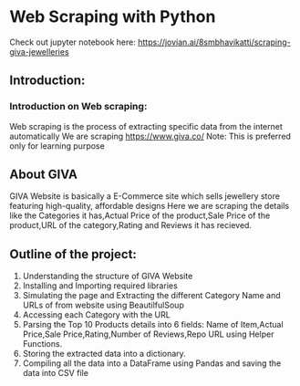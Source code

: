 # Web Scraping with Python

Check out jupyter notebook here: https://jovian.ai/8smbhavikatti/scraping-giva-jewelleries
## Introduction:
### Introduction on Web scraping:
Web scraping is the process of extracting specific data from the internet automatically
We are scraping https://www.giva.co/
Note: This is preferred only for learning purpose


## About GIVA
GIVA Website is basically a E-Commerce site which sells jewellery store featuring high-quality, affordable designs
Here we are scraping the details like the Categories it has,Actual Price of the product,Sale Price of the product,URL of the category,Rating and Reviews it has recieved.

## Outline of the project:
1. Understanding the structure of GIVA Website
2. Installing and Importing required libraries
3. Simulating the page and Extracting the different Category Name and URLs of from website using BeautilfulSoup
4. Accessing each Category with the URL
5. Parsing the Top 10 Products details into 6 fields: Name of Item,Actual Price,Sale Price,Rating,Number of Reviews,Repo URL using Helper Functions.
6. Storing the extracted data into a dictionary.
7. Compiling all the data into a DataFrame using Pandas and saving the data into CSV file
